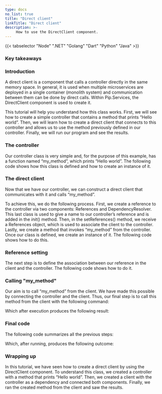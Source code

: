 ```yaml
---
type: docs
no_list: true
title: "Direct client"
linkTitle: "Direct client"
description: >-
     How to use the DirectClient component.
---
```


{{< tabselector "Node" ".NET" "Golang" "Dart" "Python" "Java" >}}

### Key takeaways

### Introduction

A direct client is a component that calls a controller directly in the same memory space. In general, it is used when multiple microservices are deployed in a single container (monolith system) and communication between them can be done by direct calls. Within Pip.Services, the DirectClient component is used to create it. 

This tutorial will help you understand how this class works. First, we will see how to create a simple controller that contains a method that prints “Hello world”. Then, we will learn how to create a direct client that connects to this controller and allows us to use the method previously defined in our controller. Finally, we will run our program and see the results.

### The controller

Our controller class is very simple and, for the purpose of this example, has a function named “my_method”, which prints “Hello world”. The following code shows how this class is defined and how to create an instance of it.

### The direct client

Now that we have our controller, we can construct a direct client that communicates with it and calls “my_method”.

To achieve this, we do the following process. First, we create a reference to the controller via two components: References and DependencyResolver. This last class is used to give a name to our controller’s reference and is added in the _init_() method. Then, in the setReferences() method, we receive a References object, which is used to associate the client to the controller. Lastly, we create a method that invokes “my_method” from the controller. Once our class is defined, we create an instance of it. The following code shows how to do this.


### Reference setting

The next step is to define the association between our reference in the client and the controller. The following code shows how to do it.

### Calling "my_method"

Our aim is to call “my_method” from the client. We have made this possible by connecting the controller and the client. Thus, our final step is to call this method from the client with the following command:



Which after execution produces the following result:

### Final code

The following code summarizes all the previous steps:

Which, after running, produces the following outcome:

### Wrapping up

In this tutorial, we have seen how to create a direct client by using the DirectClient component. To understand this class, we created a controller with a method that prints “Hello world”. Then, we created a client with the controller as a dependency and connected both components. Finally, we ran the created method from the client and saw the results.


